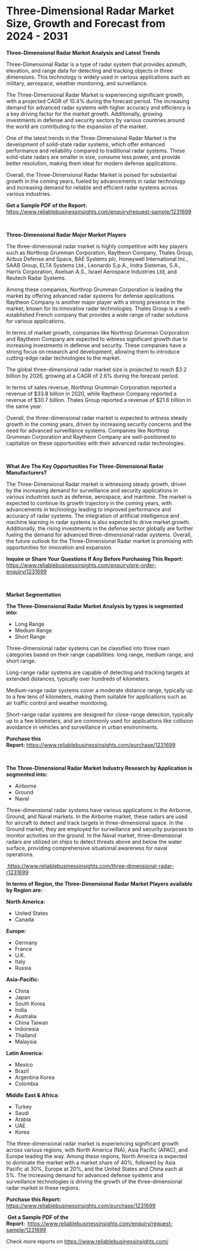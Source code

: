 <p><h1>Three-Dimensional Radar Market Size, Growth and Forecast from 2024 - 2031</h1></p><p><strong>Three-Dimensional Radar Market Analysis and Latest Trends</strong></p>
<p><p>Three-Dimensional Radar is a type of radar system that provides azimuth, elevation, and range data for detecting and tracking objects in three dimensions. This technology is widely used in various applications such as military, aerospace, weather monitoring, and surveillance.</p><p>The Three-Dimensional Radar Market is experiencing significant growth, with a projected CAGR of 10.4% during the forecast period. The increasing demand for advanced radar systems with higher accuracy and efficiency is a key driving factor for the market growth. Additionally, growing investments in defense and security sectors by various countries around the world are contributing to the expansion of the market.</p><p>One of the latest trends in the Three-Dimensional Radar Market is the development of solid-state radar systems, which offer enhanced performance and reliability compared to traditional radar systems. These solid-state radars are smaller in size, consume less power, and provide better resolution, making them ideal for modern defense applications.</p><p>Overall, the Three-Dimensional Radar Market is poised for substantial growth in the coming years, fueled by advancements in radar technology and increasing demand for reliable and efficient radar systems across various industries.</p></p>
<p><strong>Get a Sample PDF of the Report:&nbsp;</strong> <a href="https://www.reliablebusinessinsights.com/enquiry/request-sample/1231699">https://www.reliablebusinessinsights.com/enquiry/request-sample/1231699</a></p>
<p>&nbsp;</p>
<p><strong>Three-Dimensional Radar Major Market Players</strong></p>
<p><p>The three-dimensional radar market is highly competitive with key players such as Northrop Grumman Corporation, Raytheon Company, Thales Group, Airbus Defense and Space, BAE Systems plc, Honeywell International Inc., SAAB Group, ELTA Systems Ltd., Leonardo S.p.A., Indra Sistemas, S.A., Harris Corporation, Aselsan A.S., Israel Aerospace Industries Ltd, and Reutech Radar Systems. </p><p>Among these companies, Northrop Grumman Corporation is leading the market by offering advanced radar systems for defense applications. Raytheon Company is another major player with a strong presence in the market, known for its innovative radar technologies. Thales Group is a well-established French company that provides a wide range of radar solutions for various applications.</p><p>In terms of market growth, companies like Northrop Grumman Corporation and Raytheon Company are expected to witness significant growth due to increasing investments in defense and security. These companies have a strong focus on research and development, allowing them to introduce cutting-edge radar technologies to the market.</p><p>The global three-dimensional radar market size is projected to reach $3.2 billion by 2026, growing at a CAGR of 2.6% during the forecast period. </p><p>In terms of sales revenue, Northrop Grumman Corporation reported a revenue of $33.8 billion in 2020, while Raytheon Company reported a revenue of $30.7 billion. Thales Group reported a revenue of $21.6 billion in the same year.</p><p>Overall, the three-dimensional radar market is expected to witness steady growth in the coming years, driven by increasing security concerns and the need for advanced surveillance systems. Companies like Northrop Grumman Corporation and Raytheon Company are well-positioned to capitalize on these opportunities with their advanced radar technologies.</p></p>
<p>&nbsp;</p>
<p><strong>What Are The Key Opportunities For Three-Dimensional Radar Manufacturers?</strong></p>
<p><p>The Three-Dimensional Radar market is witnessing steady growth, driven by the increasing demand for surveillance and security applications in various industries such as defense, aerospace, and maritime. The market is expected to continue its growth trajectory in the coming years, with advancements in technology leading to improved performance and accuracy of radar systems. The integration of artificial intelligence and machine learning in radar systems is also expected to drive market growth. Additionally, the rising investments in the defense sector globally are further fueling the demand for advanced three-dimensional radar systems. Overall, the future outlook for the Three-Dimensional Radar market is promising with opportunities for innovation and expansion.</p></p>
<p><strong>Inquire or Share Your Questions If Any Before Purchasing This Report:</strong> <a href="https://www.reliablebusinessinsights.com/enquiry/pre-order-enquiry/1231699">https://www.reliablebusinessinsights.com/enquiry/pre-order-enquiry/1231699</a></p>
<p>&nbsp;</p>
<p><strong>Market Segmentation</strong></p>
<p><strong>The Three-Dimensional Radar Market Analysis by types is segmented into:</strong></p>
<p><ul><li>Long Range</li><li>Medium Range</li><li>Short Range</li></ul></p>
<p><p>Three-dimensional radar systems can be classified into three main categories based on their range capabilities: long range, medium range, and short range. </p><p>Long-range radar systems are capable of detecting and tracking targets at extended distances, typically over hundreds of kilometers. </p><p>Medium-range radar systems cover a moderate distance range, typically up to a few tens of kilometers, making them suitable for applications such as air traffic control and weather monitoring. </p><p>Short-range radar systems are designed for close-range detection, typically up to a few kilometers, and are commonly used for applications like collision avoidance in vehicles and surveillance in urban environments.</p></p>
<p><strong>Purchase this Report:&nbsp;</strong><a href="https://www.reliablebusinessinsights.com/purchase/1231699">https://www.reliablebusinessinsights.com/purchase/1231699</a></p>
<p>&nbsp;</p>
<p><strong>The Three-Dimensional Radar Market Industry Research by Application is segmented into:</strong></p>
<p><ul><li>Airborne</li><li>Ground</li><li>Naval</li></ul></p>
<p><p>Three-dimensional radar systems have various applications in the Airborne, Ground, and Naval markets. In the Airborne market, these radars are used for aircraft to detect and track targets in three-dimensional space. In the Ground market, they are employed for surveillance and security purposes to monitor activities on the ground. In the Naval market, three-dimensional radars are utilized on ships to detect threats above and below the water surface, providing comprehensive situational awareness for naval operations.</p></p>
<p><a href="https://www.reliablebusinessinsights.com/three-dimensional-radar-r1231699">&nbsp;https://www.reliablebusinessinsights.com/three-dimensional-radar-r1231699</a></p>
<p><strong>In terms of Region, the Three-Dimensional Radar Market Players available by Region are:</strong></p>
<p>
    <p> <strong> North America: </strong>
        <ul>
            <li>United States</li>
            <li>Canada</li>
        </ul>
        </p> 
    <p> <strong> Europe: </strong>
        <ul>
            <li>Germany</li>
            <li>France</li>
            <li>U.K.</li>
            <li>Italy</li>
            <li>Russia</li>
        </ul>
        </p> 
    <p> <strong> Asia-Pacific: </strong>
        <ul>
            <li>China</li>
            <li>Japan</li>
            <li>South Korea</li>
            <li>India</li>
            <li>Australia</li>
            <li>China Taiwan</li>
            <li>Indonesia</li>
            <li>Thailand</li>
            <li>Malaysia</li>
        </ul>
        </p> 
    <p> <strong> Latin America: </strong>
        <ul>
            <li>Mexico</li>
            <li>Brazil</li>
            <li>Argentina Korea</li>
            <li>Colombia</li>
        </ul>
        </p> 
    <p> <strong> Middle East & Africa: </strong>
        <ul>
            <li>Turkey</li>
            <li>Saudi</li>
            <li>Arabia</li>
            <li>UAE</li>
            <li>Korea</li>
        </ul>
    </p>
    </p>
<p><p>The three-dimensional radar market is experiencing significant growth across various regions, with North America (NA), Asia Pacific (APAC), and Europe leading the way. Among these regions, North America is expected to dominate the market with a market share of 40%, followed by Asia Pacific at 30%, Europe at 20%, and the United States and China each at 5%. The increasing demand for advanced defense systems and surveillance technologies is driving the growth of the three-dimensional radar market in these regions.</p></p>
<p><strong>Purchase this Report: </strong><a href="https://www.reliablebusinessinsights.com/purchase/1231699">https://www.reliablebusinessinsights.com/purchase/1231699</a></p>
<p>&nbsp;<strong>Get a Sample PDF of the Report:&nbsp;&nbsp;</strong><a href="https://www.reliablebusinessinsights.com/enquiry/request-sample/1231699">https://www.reliablebusinessinsights.com/enquiry/request-sample/1231699</a></p>
<p><strong></strong></p>
<p>Check more reports on <a href="https://www.reliablebusinessinsights.com/">https://www.reliablebusinessinsights.com/</a></p>